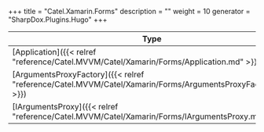 

+++
title = "Catel.Xamarin.Forms" 
description = ""
weight = 10
generator = "SharpDox.Plugins.Hugo"
+++

Type|Description
---|---
[Application]({{< relref "reference/Catel.MVVM/Catel/Xamarin/Forms/Application.md" >}})| 
[ArgumentsProxyFactory]({{< relref "reference/Catel.MVVM/Catel/Xamarin/Forms/ArgumentsProxyFactory.md" >}})| 
[IArgumentsProxy]({{< relref "reference/Catel.MVVM/Catel/Xamarin/Forms/IArgumentsProxy.md" >}})| 

